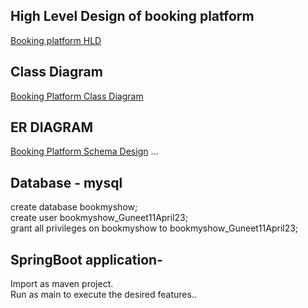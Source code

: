 ## High Level Design of booking platform
[Booking platform HLD](images/BMS-HLD.png)
## Class Diagram
[Booking Platform Class Diagram](images/BMS-ClassDiagram.png)

## ER DIAGRAM
[Booking Platform Schema Design](images/BMS-ER.png)
... 
## Database - mysql

create database bookmyshow;\
create user bookmyshow_Guneet11April23;\
grant all privileges on bookmyshow to bookmyshow_Guneet11April23;

## SpringBoot application-

Import as maven project.\
Run as main to execute the desired features..

